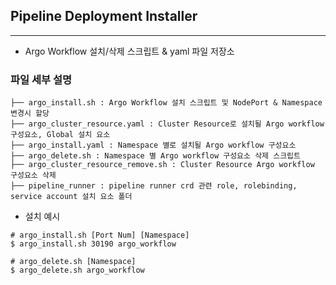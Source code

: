 ## Pipeline Deployment Installer
---

- Argo Workflow 설치/삭제 스크립트 & yaml 파일 저장소

### 파일 세부 설명
```
├── argo_install.sh : Argo Workflow 설치 스크립트 및 NodePort & Namespace 변경시 할당
├── argo_cluster_resource.yaml : Cluster Resource로 설치될 Argo workflow 구성요소, Global 설치 요소
├── argo_install.yaml : Namespace 별로 설치될 Argo workflow 구성요소
├── argo_delete.sh : Namespace 별 Argo workflow 구성요소 삭제 스크립트
├── argo_cluster_resource_remove.sh : Cluster Resource Argo workflow 구성요소 삭제
├── pipeline_runner : pipeline runner crd 관련 role, rolebinding, service account 설치 요소 폴더
```

- 설치 예시
```
# argo_install.sh [Port Num] [Namespace]
$ argo_install.sh 30190 argo_workflow

# argo_delete.sh [Namespace]
$ argo_delete.sh argo_workflow
```
